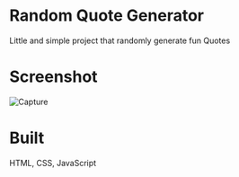 # Random Quote Generator
 Little and simple project that randomly generate fun Quotes

# Screenshot
![Capture](https://user-images.githubusercontent.com/20535837/75745961-cf65a500-5ce6-11ea-9f92-15c51b7eb5e9.PNG)

# Built
HTML, CSS, JavaScript
